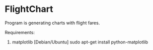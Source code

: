 # FlightChart
Program is generating charts with flight fares.

Requirements:
1) matplotlib
[Debian/Ubuntu] sudo apt-get install python-matplotlib